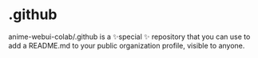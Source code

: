 # .github
anime-webui-colab/.github is a ✨special ✨ repository that you can use to add a README.md to your public organization profile, visible to anyone.
